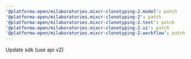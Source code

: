 ```yaml
---
'@platforma-open/milaboratories.mixcr-clonotyping-2.model': patch
'@platforma-open/milaboratories.mixcr-clonotyping-2': patch
'@platforma-open/milaboratories.mixcr-clonotyping-2.test': patch
'@platforma-open/milaboratories.mixcr-clonotyping-2.ui': patch
'@platforma-open/milaboratories.mixcr-clonotyping-2.workflow': patch
---
```


Update sdk (use api v2)
